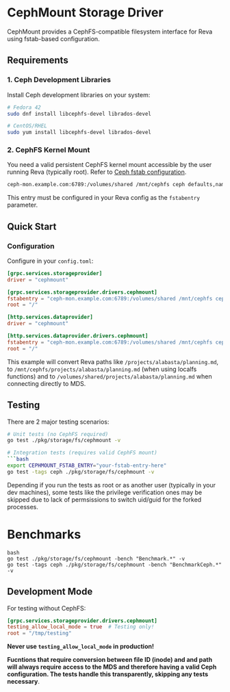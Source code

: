 # CephMount Storage Driver

CephMount provides a CephFS-compatible filesystem interface for Reva using fstab-based configuration.

## Requirements

### 1. Ceph Development Libraries

Install Ceph development libraries on your system:

```bash
# Fedora 42
sudo dnf install libcephfs-devel librados-devel

# CentOS/RHEL
sudo yum install libcephfs-devel librados-devel
```

### 2. CephFS Kernel Mount

You need a valid persistent CephFS kernel mount accessible by the user running Reva (typically root).
Refer to [Ceph fstab configuration](https://docs.ceph.com/en/reef/cephfs/mount-using-kernel-driver/#persistent-mounts).

```bash
ceph-mon.example.com:6789:/volumes/shared /mnt/cephfs ceph defaults,name=admin,secretfile=/etc/ceph/ceph.client.admin.key,conf=/etc/ceph/ceph.conf 0 2
```

This entry must be configured in your Reva config as the `fstabentry` parameter.

## Quick Start

### Configuration

Configure in your `config.toml`:

```toml
[grpc.services.storageprovider]
driver = "cephmount"

[grpc.services.storageprovider.drivers.cephmount]
fstabentry = "ceph-mon.example.com:6789:/volumes/shared /mnt/cephfs ceph defaults,name=admin,secretfile=/etc/ceph/ceph.client.admin.key,conf=/etc/ceph/ceph.conf 0 2"
root = "/"

[http.services.dataprovider]
driver = "cephmount"

[http.services.dataprovider.drivers.cephmount]
fstabentry = "ceph-mon.example.com:6789:/volumes/shared /mnt/cephfs ceph defaults,name=admin,secretfile=/etc/ceph/ceph.client.admin.key,conf=/etc/ceph/ceph.conf 0 2"
root = "/"
```

This example will convert Reva paths like `/projects/alabasta/planning.md`, to `/mnt/cephfs/projects/alabasta/planning.md` (when using localfs functions) and to `/volumes/shared/projects/alabasta/planning.md` when connecting directly to MDS. 

## Testing
There are 2 major testing scenarios:

```bash
# Unit tests (no CephFS required)
go test ./pkg/storage/fs/cephmount -v

# Integration tests (requires valid CephFS mount)
```bash
export CEPHMOUNT_FSTAB_ENTRY="your-fstab-entry-here"
go test -tags ceph ./pkg/storage/fs/cephmount -v
```

Depending if you run the tests as root or as another user (typically in your dev machines), some tests
like the privilege verification ones may be skipped due to lack of permsissions to switch uid/guid for the 
forked processes.

# Benchmarks

```
bash
go test ./pkg/storage/fs/cephmount -bench "Benchmark.*" -v
go test -tags ceph ./pkg/storage/fs/cephmount -bench "BenchmarkCeph.*" -v
```

## Development Mode

For testing without CephFS:

```toml
[grpc.services.storageprovider.drivers.cephmount]
testing_allow_local_mode = true  # Testing only!
root = "/tmp/testing"
```

**Never use `testing_allow_local_mode` in production!**

**Fucntions that require conversion between file ID (inode) and and path will always require 
access to the MDS  and therefore having a valid Ceph configuration. The tests handle this transparently, skipping any tests necessary**.

